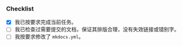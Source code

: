 <!--
- 请在 Compare 页面仔细检查您的提交是否符合符合您的预期，例如你的修改是否波及到了其他文件，是否发生了意图之外的修改。
- 请在 commit 的时候写比较有意义的 commit message。
- 请给 PR 起比较有意义的标题。
- 请在开启 PR 之前检查下边的 Checklist，并在完成对应项后在 [] 内输入 x。
-->

### Checklist

- [x] 我已按要求完成当前任务。
- [ ] 我已检查过需要提交的文档，保证其排版合理，没有失效链接或错别字。
- [ ] 我按要求修改了 `mkdocs.yml`。
